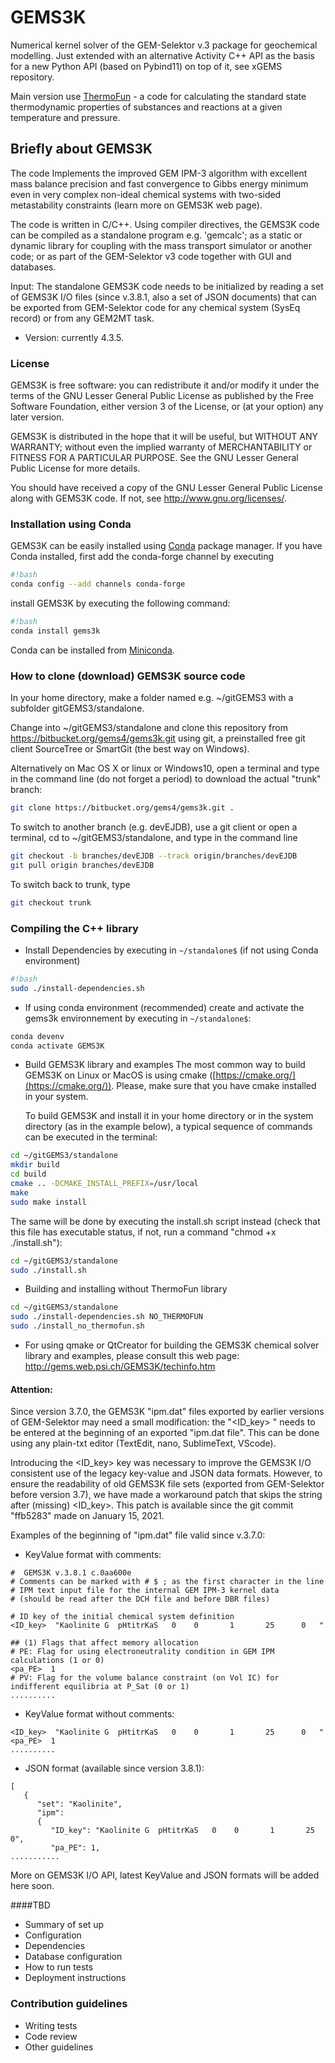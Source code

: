 # GEMS3K

Numerical kernel solver of the GEM-Selektor v.3 package for geochemical modelling. 
Just extended with an alternative Activity C++ API as the basis for a new Python API (based on Pybind11) on top of it, see xGEMS repository.

Main version use [ThermoFun](https://bitbucket.org/gems4/thermofun/src/master/) - a code for calculating the standard state thermodynamic properties of substances and reactions at a given temperature and pressure. 


## Briefly about GEMS3K

The code Implements the improved GEM IPM-3 algorithm with excellent mass balance precision and fast convergence to Gibbs energy minimum even in very complex non-ideal chemical systems with two-sided metastability constraints (learn more on GEMS3K web page).

The code is written in C/C++. Using compiler directives, the GEMS3K code can be compiled as a standalone program e.g. 'gemcalc'; as a static or dynamic library for coupling with the mass transport simulator or another code; or as part of the GEM-Selektor v3 code together with GUI and databases.

Input: The standalone GEMS3K code needs to be initialized by reading a set of GEMS3K I/O files (since v.3.8.1, also a set of JSON documents) that can be exported from GEM-Selektor code for any chemical system (SysEq record) or from any GEM2MT task.

* Version: currently 4.3.5.

### License

GEMS3K is free software: you can redistribute it and/or modify it under the terms of the GNU Lesser General Public License as published by the Free Software Foundation, either version 3 of the License, or (at your option) any later version.

GEMS3K is distributed in the hope that it will be useful, but WITHOUT ANY WARRANTY; without even the implied warranty of MERCHANTABILITY or FITNESS FOR A PARTICULAR PURPOSE. See the GNU Lesser General Public License for more details.

You should have received a copy of the GNU Lesser General Public License along with GEMS3K code. If not, see http://www.gnu.org/licenses/. 


### Installation using Conda

GEMS3K can be easily installed using [Conda](https://conda.io/docs/) package manager. If you have Conda installed, first add the conda-forge channel by executing 

```sh
#!bash
conda config --add channels conda-forge
```

install GEMS3K by executing the following command:

```sh
#!bash
conda install gems3k
```

Conda can be installed from [Miniconda](https://conda.io/miniconda.html).

### How to clone (download) GEMS3K source code

In your home directory, make a folder named e.g. ~/gitGEMS3 with a subfolder gitGEMS3/standalone.

Change into ~/gitGEMS3/standalone and clone this repository from https://bitbucket.org/gems4/gems3k.git using git, a preinstalled free git client SourceTree or SmartGit (the best way on Windows). 

Alternatively on Mac OS X or linux or Windows10, open a terminal and type in the command line (do not forget a period) to download the actual "trunk" branch:
```sh
git clone https://bitbucket.org/gems4/gems3k.git . 
```

To switch to another branch (e.g. devEJDB), use a git client or open a terminal, cd to ~/gitGEMS3/standalone, and type in the command line
```sh
git checkout -b branches/devEJDB --track origin/branches/devEJDB
git pull origin branches/devEJDB
```

To switch back to trunk, type
```sh
git checkout trunk
```

### Compiling the C++ library

* Install Dependencies by executing in ```~/standalone$``` (if not using Conda environment)

```sh
#!bash
sudo ./install-dependencies.sh
```

* If using conda environment (recommended) create and activate the gems3k environnement by executing in ```~/standalone$```:

```sh
conda devenv
conda activate GEMS3K
```

* Build GEMS3K library and examples
  The most common way to build GEMS3K on Linux or MacOS is using cmake ([https://cmake.org/](https://cmake.org/)). Please, make sure that you have cmake installed in your system. 

  To build GEMS3K and install it in your home directory or in the system directory (as in the example below), a typical sequence of commands can be executed in the terminal:
```sh
cd ~/gitGEMS3/standalone
mkdir build
cd build
cmake .. -DCMAKE_INSTALL_PREFIX=/usr/local
make
sudo make install
```

  The same will be done by executing the install.sh script instead (check that this file has executable status, if not, run a command "chmod +x ./install.sh"): 
```sh
cd ~/gitGEMS3/standalone
sudo ./install.sh
```

* Building and installing without ThermoFun library

```sh
cd ~/gitGEMS3/standalone
sudo ./install-dependencies.sh NO_THERMOFUN
sudo ./install_no_thermofun.sh
```

* For using qmake or QtCreator for building the GEMS3K chemical solver library and examples, please consult this web page: http://gems.web.psi.ch/GEMS3K/techinfo.htm

#### Attention: 

Since version 3.7.0, the GEMS3K "ipm.dat" files exported by earlier versions of GEM-Selektor may need a small modification: the "<ID_key> " needs to be entered at the beginning of an exported "ipm.dat file". This can be done using any plain-txt editor (TextEdit, nano, SublimeText, VScode).

Introducing the <ID_key> key was necessary to improve the GEMS3K I/O consistent use of the legacy key-value and JSON data formats. However, to ensure the readability of old GEMS3K file sets (exported from GEM-Selektor before version 3.7), we have made a workaround patch that skips the string after (missing) <ID_key>. This patch is available since the git commit "ffb5283" made on January 15, 2021. 
 
Examples of the beginning of "ipm.dat" file valid since v.3.7.0: 

* KeyValue format with comments:
~~~
#  GEMS3K v.3.8.1 c.0aa600e 
# Comments can be marked with # $ ; as the first character in the line
# IPM text input file for the internal GEM IPM-3 kernel data
# (should be read after the DCH file and before DBR files)

# ID key of the initial chemical system definition
<ID_key>  "Kaolinite G  pHtitrKaS   0    0       1       25      0   "

## (1) Flags that affect memory allocation
# PE: Flag for using electroneutrality condition in GEM IPM calculations (1 or 0)
<pa_PE>  1
# PV: Flag for the volume balance constraint (on Vol IC) for indifferent equilibria at P_Sat (0 or 1)
..........
~~~

* KeyValue format without comments:
~~~
<ID_key>  "Kaolinite G  pHtitrKaS   0    0       1       25      0   "
<pa_PE>  1
..........
~~~

* JSON format (available since version 3.8.1):
~~~
[
   {
      "set": "Kaolinite",
      "ipm": 
	  {
         "ID_key": "Kaolinite G  pHtitrKaS   0    0       1       25      0",
         "pa_PE": 1,
...........          
~~~

More on GEMS3K I/O API, latest KeyValue and JSON formats will be added here soon. 

####TBD

* Summary of set up
* Configuration
* Dependencies
* Database configuration
* How to run tests
* Deployment instructions

### Contribution guidelines ###

* Writing tests
* Code review
* Other guidelines
